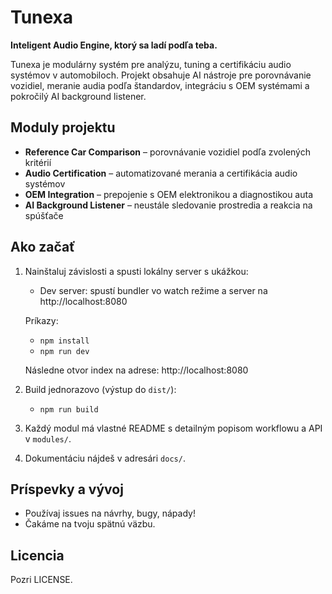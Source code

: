 # Tunexa

**Inteligent Audio Engine, ktorý sa ladí podľa teba.**

Tunexa je modulárny systém pre analýzu, tuning a certifikáciu audio systémov v automobiloch. Projekt obsahuje AI nástroje pre porovnávanie vozidiel, meranie audia podľa štandardov, integráciu s OEM systémami a pokročilý AI background listener.

## Moduly projektu
- **Reference Car Comparison** – porovnávanie vozidiel podľa zvolených kritérií
- **Audio Certification** – automatizované merania a certifikácia audio systémov
- **OEM Integration** – prepojenie s OEM elektronikou a diagnostikou auta
- **AI Background Listener** – neustále sledovanie prostredia a reakcia na spúšťače

## Ako začať
1. Nainštaluj závislosti a spusti lokálny server s ukážkou:
	- Dev server: spustí bundler vo watch režime a server na http://localhost:8080
   
	Príkazy:
   
	- `npm install`
	- `npm run dev`
   
	Následne otvor index na adrese: http://localhost:8080

2. Build jednorazovo (výstup do `dist/`):
	- `npm run build`

3. Každý modul má vlastné README s detailným popisom workflowu a API v `modules/`.
4. Dokumentáciu nájdeš v adresári `docs/`.

## Príspevky a vývoj
- Používaj issues na návrhy, bugy, nápady!
- Čakáme na tvoju spätnú väzbu.

## Licencia
Pozri LICENSE.